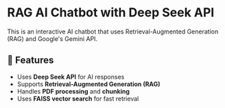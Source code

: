 # RAG AI Chatbot with Deep Seek API

This is an interactive AI chatbot that uses Retrieval-Augmented Generation (RAG) and Google's Gemini API.

## 📌 Features
- Uses **Deep Seek API** for AI responses  
- Supports **Retrieval-Augmented Generation (RAG)**  
- Handles **PDF processing** and **chunking**  
- Uses **FAISS vector search** for fast retrieval  
